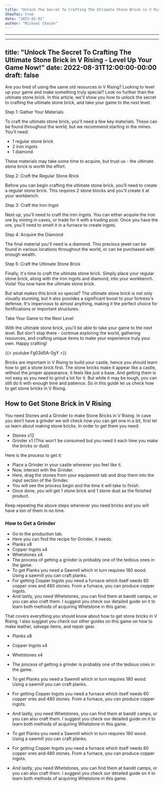 ```yaml
---
title: "Unlock The Secret To Crafting The Ultimate Stone Brick in V Rising - Level Up Your Game Now!"
ShowToc: true 
date: "2023-02-01"
author: "Michael Chacon"
---
```

*****
---
title: "Unlock The Secret To Crafting The Ultimate Stone Brick in V Rising - Level Up Your Game Now!"
date: 2022-08-31T12:00:00-00:00
draft: false
---

Are you tired of using the same old resources in V Rising? Looking to level up your game and make something truly special? Look no further than the ultimate stone brick. In this article, we'll show you how to unlock the secret to crafting the ultimate stone brick, and take your game to the next level.

Step 1: Gather Your Materials

To craft the ultimate stone brick, you'll need a few key materials. These can be found throughout the world, but we recommend starting in the mines. You'll need:

- 1 regular stone brick
- 2 iron ingots
- 1 diamond

These materials may take some time to acquire, but trust us - the ultimate stone brick is worth the effort.

Step 2: Craft the Regular Stone Brick

Before you can begin crafting the ultimate stone brick, you'll need to create a regular stone brick. This requires 2 stone blocks and you'll create it at your workbench. 

Step 3: Craft the Iron Ingot

Next up, you'll need to craft the iron ingots. You can either acquire the iron ore by mining in caves, or trade for it with a trading post. Once you have the ore, you'll need to smelt it in a furnace to create ingots. 

Step 4: Acquire the Diamond

The final material you'll need is a diamond. This precious jewel can be found in various locations throughout the world, or can be purchased with enough wealth.

Step 5: Craft the Ultimate Stone Brick

Finally, it's time to craft the ultimate stone brick. Simply place your regular stone brick, along with the iron ingots and diamond, into your workbench. Voila! You now have the ultimate stone brick.

But what makes this brick so special? The ultimate stone brick is not only visually stunning, but it also provides a significant boost to your fortress's defense. It's impervious to almost anything, making it the perfect choice for fortifications or important structures.

Take Your Game to the Next Level

With the ultimate stone brick, you'll be able to take your game to the next level. But don't stop there - continue exploring the world, gathering resources, and crafting unique items to make your experience truly your own. Happy crafting!

{{< youtube Fg03d5A-0gY >}} 



Bricks are important in V Rising to build your castle, hence you should learn how to get a stone brick first. The stone bricks make it appear like a castle, without the proper appearance, it feels like just a base. And getting them is not easy as you need to grind a lot for it. But while it may be tough, you can still do it with enough time and patience. So in this guide let us check how to get stone bricks in V Rising.
 
## How to Get Stone Brick in V Rising
 
You need Stones and a Grinder to make Stone Bricks in V Rising. In case you don’t have a grinder we will check how you can get one in a bit, first let us learn about making stone bricks. In order to get them you need:
 
- Stones x12
 - Grinder x1 (This won’t be consumed but you need it each time you make the bricks or dust)

 
Here is the process to get it:
 
- Place a Grinder in your castle wherever you feel like it.
 - Now, interact with the Grinder.
 - Here, drag the stones from your equipment tab and drop them into the input section of the Grinder.
 - You will see the process begin and the time it will take to finish.
 - Once done, you will get 1 stone brick and 1 stone dust as the finished product.

 
Keep repeating the above steps whenever you need bricks and you will have a ton of them in no time.
 
### How to Get a Grinder
 
- Go to the production tab.
 - Here you can find the recipe for Grinder, it needs:
 - Planks x8
 - Copper Ingots x4
 - Whetstones x4
 - The process of getting a grinder is probably one of the tedious ones in the game.
 - To get Planks you need a Sawmill which in turn requires 180 wood. Using a sawmill you can craft planks.
 - For getting Copper Ingots you need a furnace which itself needs 60 copper ores and 480 stones. From a furnace, you can produce copper ingots.
 - And lastly, you need Whetstones, you can find them at bandit camps, or you can also craft them. I suggest you check our detailed guide on it to learn both methods of acquiring Whetstone in this game.

 
That covers everything you should know about how to get stone bricks in V Rising. I also suggest you check our other guides on this game on how to make leather, salvage items, and repair gear.
 
- Planks x8
 - Copper Ingots x4
 - Whetstones x4
 - The process of getting a grinder is probably one of the tedious ones in the game.
 - To get Planks you need a Sawmill which in turn requires 180 wood. Using a sawmill you can craft planks.
 - For getting Copper Ingots you need a furnace which itself needs 60 copper ores and 480 stones. From a furnace, you can produce copper ingots.
 - And lastly, you need Whetstones, you can find them at bandit camps, or you can also craft them. I suggest you check our detailed guide on it to learn both methods of acquiring Whetstone in this game.

 
- To get Planks you need a Sawmill which in turn requires 180 wood. Using a sawmill you can craft planks.
 - For getting Copper Ingots you need a furnace which itself needs 60 copper ores and 480 stones. From a furnace, you can produce copper ingots.
 - And lastly, you need Whetstones, you can find them at bandit camps, or you can also craft them. I suggest you check our detailed guide on it to learn both methods of acquiring Whetstone in this game.





